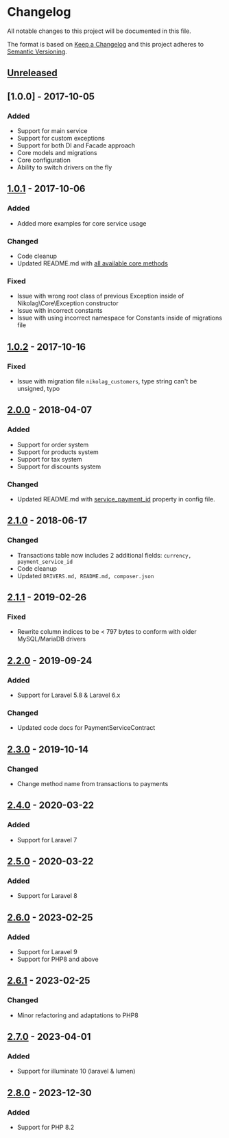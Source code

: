 # Changelog
All notable changes to this project will be documented in this file.

The format is based on [Keep a Changelog](http://keepachangelog.com/en/1.0.0/)
and this project adheres to [Semantic Versioning](http://semver.org/spec/v2.0.0.html).

## [Unreleased]

## [1.0.0] - 2017-10-05
### Added
- Support for main service
- Support for custom exceptions
- Support for both DI and Facade approach
- Core models and migrations
- Core configuration
- Ability to switch drivers on the fly

## [1.0.1] - 2017-10-06
### Added
- Added more examples for core service usage

### Changed
- Code cleanup
- Updated README.md with [all available core methods](https://github.com/NikolaGavric94/nikolag-core#all-available-core-methods)

### Fixed
- Issue with wrong root class of previous Exception inside of Nikolag\Core\Exception constructor
- Issue with incorrect constants
- Issue with using incorrect namespace for Constants inside of migrations file

## [1.0.2] - 2017-10-16
### Fixed
- Issue with migration file `nikolag_customers`, type string can't be unsigned, typo

## [2.0.0] - 2018-04-07
### Added
- Support for order system
- Support for products system
- Support for tax system
- Support for discounts system

### Changed
- Updated README.md with [service_payment_id](https://github.com/NikolaGavric94/nikolag-core#1-configuration-file) property in config file.

## [2.1.0] - 2018-06-17
### Changed
- Transactions table now includes 2 additional fields: `currency, payment_service_id`
- Code cleanup
- Updated `DRIVERS.md, README.md, composer.json`

## [2.1.1] - 2019-02-26
### Fixed
- Rewrite column indices to be < 797 bytes to conform with older MySQL/MariaDB drivers

## [2.2.0] - 2019-09-24
### Added
- Support for Laravel 5.8 & Laravel 6.x
### Changed
- Updated code docs for PaymentServiceContract

## [2.3.0] - 2019-10-14
### Changed
- Change method name from transactions to payments

## [2.4.0] - 2020-03-22
### Added
- Support for Laravel 7

## [2.5.0] - 2020-03-22
### Added
- Support for Laravel 8

## [2.6.0] - 2023-02-25
### Added
- Support for Laravel 9
- Support for PHP8 and above

## [2.6.1] - 2023-02-25
### Changed
- Minor refactoring and adaptations to PHP8

## [2.7.0] - 2023-04-01
### Added
- Support for illuminate 10 (laravel & lumen)

## [2.8.0] - 2023-12-30
### Added
- Support for PHP 8.2

[Unreleased]: https://github.com/NikolaGavric94/nikolag-core/compare/v2.8.0...HEAD
[1.1.0]: https://github.com/NikolaGavric94/nikolag-core/compare/v1.0.2...v1.1.0
[1.0.2]: https://github.com/NikolaGavric94/nikolag-core/compare/v1.0.1...v1.0.2
[1.0.1]: https://github.com/NikolaGavric94/nikolag-core/compare/v1.0.0...v1.0.1
[2.0.0]: https://github.com/NikolaGavric94/nikolag-core/compare/v1.0.1...v2.0.0
[2.1.0]: https://github.com/NikolaGavric94/nikolag-core/compare/v2.0.0...v2.1.0
[2.1.1]: https://github.com/NikolaGavric94/nikolag-core/compare/v2.1.0...v2.1.1
[2.2.0]: https://github.com/NikolaGavric94/nikolag-core/compare/v2.1.1...v2.2.0
[2.3.0]: https://github.com/NikolaGavric94/nikolag-core/compare/v2.2.0...v2.3.0
[2.4.0]: https://github.com/NikolaGavric94/nikolag-core/compare/v2.3.0...v2.4.0
[2.5.0]: https://github.com/NikolaGavric94/nikolag-core/compare/v2.4.0...v2.5.0
[2.6.0]: https://github.com/NikolaGavric94/nikolag-core/compare/v2.5.0...v2.6.0
[2.6.1]: https://github.com/NikolaGavric94/nikolag-core/compare/v2.6.0...v2.6.1
[2.7.0]: https://github.com/NikolaGavric94/nikolag-core/compare/v2.6.1...v2.7.0
[2.8.0]: https://github.com/NikolaGavric94/nikolag-core/compare/v2.7.0...v2.8.0
